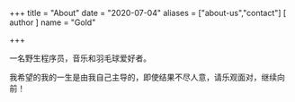 +++
title = "About"
date = "2020-07-04"
aliases = ["about-us","contact"]
[ author ]
  name = "Gold"

+++

一名野生程序员，音乐和羽毛球爱好者。

我希望的我的一生是由我自己主导的，即使结果不尽人意，请乐观面对，继续向前！

